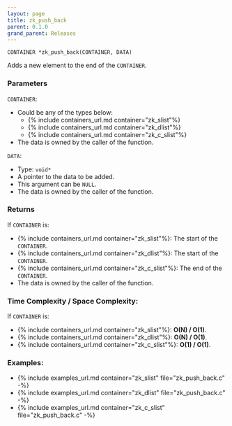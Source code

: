 ```yaml
---
layout: page
title: zk_push_back
parent: 0.1.0
grand_parent: Releases
---
```


```
CONTAINER *zk_push_back(CONTAINER, DATA)
```

Adds a new element to the end of the `CONTAINER`.

### Parameters

`CONTAINER`:
- Could be any of the types below:
  - {% include containers_url.md container="zk_slist"%}
  - {% include containers_url.md container="zk_dlist"%}
  - {% include containers_url.md container="zk_c_slist"%}
- The data is owned by the caller of the function.

 `DATA`:
 - Type: `void*`
 - A pointer to the data to be added.
 - This argument can be `NULL`.
 - The data is owned by the caller of the function.

### Returns
 If `CONTAINER` is:
 - {% include containers_url.md container="zk_slist"%}: The start of the `CONTAINER`.
 - {% include containers_url.md container="zk_dlist"%}: The start of the `CONTAINER`.
 - {% include containers_url.md container="zk_c_slist"%}: The end of the `CONTAINER`.
 - The data is owned by the caller of the function.

### Time Complexity / Space Complexity:
If `CONTAINER` is:
 - {% include containers_url.md container="zk_slist"%}: **O(N) / O(1)**.
 - {% include containers_url.md container="zk_dlist"%}: **O(N) / O(1)**.
 - {% include containers_url.md container="zk_c_slist"%}: **O(1) / O(1)**.

### Examples:
 - {% include examples_url.md container="zk_slist" file="zk_push_back.c" -%}
 - {% include examples_url.md container="zk_dlist" file="zk_push_back.c" -%}
 - {% include examples_url.md container="zk_c_slist" file="zk_push_back.c" -%}


